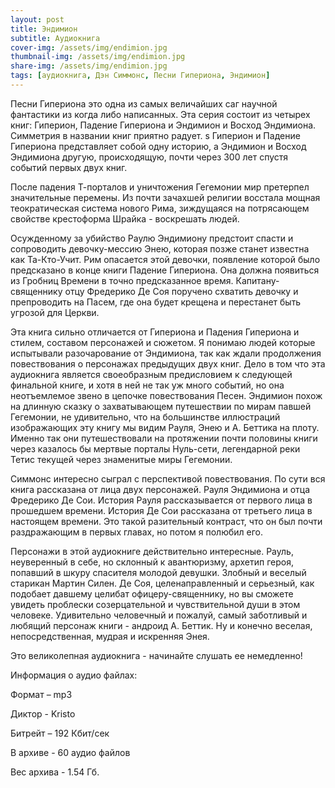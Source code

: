 ```yaml
---
layout: post
title: Эндимион
subtitle: Аудиокнига
cover-img: /assets/img/endimion.jpg
thumbnail-img: /assets/img/endimion.jpg
share-img: /assets/img/endimion.jpg
tags: [аудиокнига, Дэн Симмонс, Песни Гипериона, Эндимион]
---
```

Песни Гипериона это одна из самых величайших саг научной фантастики из когда либо написанных. Эта серия состоит из четырех книг: Гиперион, Падение Гипериона и Эндимион и Восход Эндимиона. Симметрия в названии книг приятно радует.
s
Гиперион и Падение Гипериона представляет собой одну историю, а Эндимион и Восход Эндимиона другую, происходящую, почти через 300 лет спустя событий первых двух книг.

После падения Т-порталов и уничтожения Гегемонии мир претерпел значительные перемены. Из почти зачахшей религии восстала мощная теократическая система нового Рима, зиждущаяся  на потрясающем свойстве крестоформа Шрайка - воскрешать людей.

Осужденному за убийство Раулю Эндимиону предстоит спасти и сопроводить девочку-мессию Энею, которая позже станет известна как Та-Кто-Учит. Рим опасается этой девочки, появление которой было предсказано в конце книги Падение Гипериона. Она должна появиться из Гробниц Времени в точно предсказанное время. Капитану-священнику отцу Фредерико Де Соя поручено схватить девочку и препроводить на Пасем, где она будет крещена и перестанет быть угрозой для Церкви.

Эта книга сильно отличается от Гипериона и Падения Гипериона и стилем, составом персонажей и сюжетом. Я понимаю людей которые испытывали разочарование от Эндимиона, так как ждали продолжения повествования о персонажах предыдущих двух книг. Дело в том что эта аудиокнига является своеобразным предисловием к следующей финальной книге, и хотя в ней не так уж много событий, но она неотъемлемое звено в цепочке повествования Песен. Эндимион похож на длинную сказку о захватывающем путешествии по мирам павшей Гегемонии, не удивительно, что на большинстве иллюстраций изображающих эту книгу мы видим Рауля, Энею и А. Беттика на плоту. Именно так они путешествовали на протяжении почти половины книги через казалось бы мертвые порталы Нуль-сети, легендарной реки Тетис текущей через знаменитые миры Гегемонии.

Симмонс интересно сыграл с перспективой повествования. По сути вся книга рассказана от лица двух персонажей. Рауля Эндимиона и отца Фредерико Де Сои. История Рауля рассказывается от первого лица в прошедшем времени. История Де Сои рассказана от третьего лица в настоящем времени. Это такой разительный контраст, что он был почти раздражающим в первых главах, но потом я полюбил его.

Персонажи в этой аудиокниге действительно интересные. Рауль, неуверенный в себе, но склонный к авантюризму, архетип героя, попавший в шкуру спасителя молодой девушки. Злобный и веселый старикан Мартин Силен. Де Соя, целенаправленный и серьезный, как подобает давшему целибат офицеру-священнику, но вы сможете увидеть проблески созерцательной и чувствительной души в этом человеке. Удивительно человечный и пожалуй, самый заботливый и любящий персонаж книги - андроид А. Беттик. Ну и конечно веселая, непосредственная, мудрая и искренняя Энея.

Это великолепная аудиокнига - начинайте слушать ее немедленно!

Информация о аудио файлах:

Формат – mp3

Диктор - Kristo

Битрейт – 192 Кбит/сек

В архиве - 60 аудио файлов

Вес архива - 1.54 Гб.
